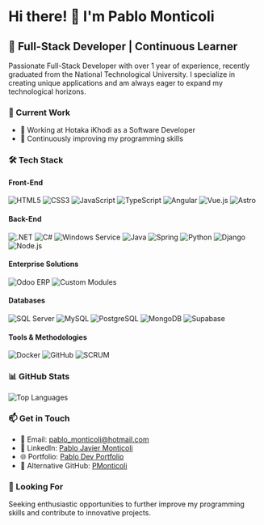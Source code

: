 # Hi there! 👋 I'm Pablo Monticoli

## 🚀 Full-Stack Developer | Continuous Learner

Passionate Full-Stack Developer with over 1 year of experience, recently graduated from the National Technological University. I specialize in creating unique applications and am always eager to expand my technological horizons.

### 🔧 Current Work
- 💼 Working at Hotaka iKhodi as a Software Developer
- 🌱 Continuously improving my programming skills

### 🛠️ Tech Stack

#### Front-End
![HTML5](https://img.shields.io/badge/-HTML5-E34F26?style=flat-square&logo=html5&logoColor=white)
![CSS3](https://img.shields.io/badge/-CSS3-1572B6?style=flat-square&logo=css3&logoColor=white)
![JavaScript](https://img.shields.io/badge/-JavaScript-F7DF1E?style=flat-square&logo=javascript&logoColor=black)
![TypeScript](https://img.shields.io/badge/-TypeScript-3178C6?style=flat-square&logo=typescript&logoColor=white)
![Angular](https://img.shields.io/badge/-Angular-DD0031?style=flat-square&logo=angular&logoColor=white)
![Vue.js](https://img.shields.io/badge/-Vue.js-4FC08D?style=flat-square&logo=vuedotjs&logoColor=white)
![Astro](https://img.shields.io/badge/-Astro-FF5D01?style=flat-square&logo=astro&logoColor=white)

#### Back-End
![.NET](https://img.shields.io/badge/-.NET-512BD4?style=flat-square&logo=dotnet&logoColor=white)
![C#](https://img.shields.io/badge/-C%23-239120?style=flat-square&logo=csharp&logoColor=white)
![Windows Service](https://img.shields.io/badge/-Windows%20Service-0078D6?style=flat-square&logo=windows&logoColor=white)
![Java](https://img.shields.io/badge/-Java-007396?style=flat-square&logo=java&logoColor=white)
![Spring](https://img.shields.io/badge/-Spring-6DB33F?style=flat-square&logo=spring&logoColor=white)
![Python](https://img.shields.io/badge/-Python-3776AB?style=flat-square&logo=python&logoColor=white)
![Django](https://img.shields.io/badge/-Django-092E20?style=flat-square&logo=django&logoColor=white)
![Node.js](https://img.shields.io/badge/-Node.js-339933?style=flat-square&logo=nodedotjs&logoColor=white)

#### Enterprise Solutions
![Odoo ERP](https://img.shields.io/badge/-Odoo%20ERP-714B67?style=flat-square&logo=odoo&logoColor=white)
![Custom Modules](https://img.shields.io/badge/-Custom%20Modules-4A90E2?style=flat-square&logo=salesforce&logoColor=white)

#### Databases
![SQL Server](https://img.shields.io/badge/-SQL%20Server-CC2927?style=flat-square&logo=microsoftsqlserver&logoColor=white)
![MySQL](https://img.shields.io/badge/-MySQL-4479A1?style=flat-square&logo=mysql&logoColor=white)
![PostgreSQL](https://img.shields.io/badge/-PostgreSQL-336791?style=flat-square&logo=postgresql&logoColor=white)
![MongoDB](https://img.shields.io/badge/-MongoDB-47A248?style=flat-square&logo=mongodb&logoColor=white)
![Supabase](https://img.shields.io/badge/-Supabase-3ECF8E?style=flat-square&logo=supabase&logoColor=white)

#### Tools & Methodologies
![Docker](https://img.shields.io/badge/-Docker-2496ED?style=flat-square&logo=docker&logoColor=white)
![GitHub](https://img.shields.io/badge/-GitHub-181717?style=flat-square&logo=github&logoColor=white)
![SCRUM](https://img.shields.io/badge/-SCRUM-6CB33E?style=flat-square&logo=jira&logoColor=white)

### 📊 GitHub Stats
![Top Languages](https://github-readme-stats.vercel.app/api/top-langs/?username=PJMonticoli&layout=compact&theme=dark)

### 📫 Get in Touch
- 📧 Email: pablo_monticoli@hotmail.com
- 💼 LinkedIn: [Pablo Javier Monticoli](https://www.linkedin.com/in/pablo-javier-mont%C3%ADcoli-b69733248/)
- 🌐 Portfolio: [Pablo Dev Portfolio](https://pablodevportfolio.netlify.app/)
- 🔗 Alternative GitHub: [PMonticoli](https://github.com/PMonticoli)

### 🎯 Looking For
Seeking enthusiastic opportunities to further improve my programming skills and contribute to innovative projects.
